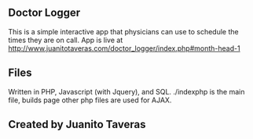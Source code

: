 ## Doctor Logger
This is a simple interactive app that physicians can use to schedule the times they are on call.
App is live at http://www.juanitotaveras.com/doctor_logger/index.php#month-head-1

## Files
Written in PHP, Javascript (with Jquery), and SQL.
./indexphp is the main file, builds page
other php files are used for AJAX.


## Created by Juanito Taveras
